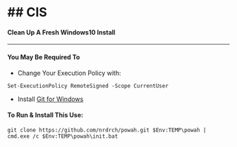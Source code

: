 # ## CIS
#### Clean Up A Fresh Windows10 Install 
-----------------------------------------------------------------
#### You May Be Required To 
- Change Your Execution Policy with: 
```
Set-ExecutionPolicy RemoteSigned -Scope CurrentUser
```
- Install [Git for Windows](https://gitforwindows.org/)
#### To Run & Install This Use:
```
git clone https://github.com/nrdrch/powah.git $Env:TEMP\powah | cmd.exe /c $Env:TEMP\powah\init.bat
